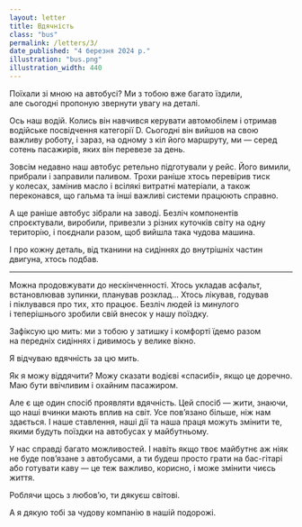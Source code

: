 ```yaml
---
layout: letter
title: Вдячність
class: "bus"
permalink: /letters/3/
date_published: "4 березня 2024 р."
illustration: "bus.png"
illustration_width: 440
---
```


Поїхали зі мною на автобусі? Ми з тобою вже багато їздили, але сьогодні пропоную звернути увагу на деталі.

Ось наш водій. Колись він навчився керувати автомобілем і отримав водійське посвідчення категорії D. Сьогодні він вийшов на свою важливу роботу, і зараз, на одному з кіл його маршруту, ми — серед сотень пасажирів, яких він перевезе за день.

Зовсім недавно наш автобус ретельно підготували у рейс. Його вимили, прибрали і заправили паливом. Трохи раніше хтось перевірив тиск у колесах, замінив масло і всілякі витратні матеріали, а також переконався, що гальма та інші важливі системи працюють справно.

А ще раніше автобус зібрали на заводі. Безліч компонентів спроєктували, виробили, привезли з різних куточків світу на одну територію, і поєднали разом, щоб вийшла така чудова машина.

І про кожну деталь, від тканини на сидіннях до внутрішніх частин двигуна, хтось подбав.

* * *

Можна продовжувати до нескінченності. Хтось укладав асфальт, встановлював зупинки, планував розклад... Хтось лікував, годував і піклувався про тих, хто працює. Безліч людей із минулого і теперішнього зробили свій внесок у нашу поїздку.

Зафіксую цю мить: ми з тобою у затишку і комфорті їдемо разом на передніх сидіннях і дивимось у велике вікно.

Я відчуваю вдячність за цю мить.

Як я можу віддячити? Можу сказати водієві «спасибі», якщо це доречно. Маю бути ввічливим і охайним пасажиром.

Але є ще один спосіб проявляти вдячність. Цей спосіб — жити, знаючи, що наші вчинки мають вплив на світ. Усе повʼязано більше, ніж нам здається. І наше ставлення, наші дії та наша праця можуть змінити те, якими будуть поїздки на автобусах у майбутньому.

У нас справді багато можливостей. І навіть якщо твоє майбутнє аж ніяк не буде повʼязане з автобусами, а ти будеш просто грати на бас-гітарі або готувати каву — це теж важливо, корисно, і може змінити чиєсь життя.

Роблячи щось з любовʼю, ти дякуєш світові.

А я дякую тобі за чудову компанію в нашій подорожі.
